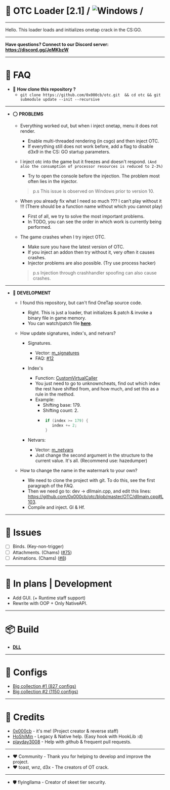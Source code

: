 # 🔮 OTC Loader [2.1]  / ![Windows](https://github.com/0x000cb/otc/workflows/Windows/badge.svg?branch=master&event=push) /

----------------------------------------------------

 Hello. This loader loads and initializes onetap crack in the CS:GO.

----------------------------------------------------

 **Have questions? Connect to our Discord server: https://discord.gg/JeMKbzW**

-----------------------------------------------------

# 📎 FAQ
  
  * 🔶 **How clone this repository ?**
     * ``` git clone https://github.com/0x000cb/otc.git  && cd otc && git submodule update --init --recursive ```

   -----------
  
  * ⭕ **PROBLEMS**

     * Everything worked out, but when i inject onetap, menu it does not render.
        * Enable multi-threaded rendering (in csgo) and then inject OTC. 
        * If everything still does not work before, add a flag to disable d3x9 in the CS: GO startup parameters.

     * I inject otc into the game but it freezes and doesn't respond. ```(And also the consumption of processor resources is reduced to 2-3%)```
       * Try to open the console before the injection. The problem most often lies in the injector.
       > p.s This issue is observed on Windows prior to version 10.

     * When you already fix what I need so much ??? I can’t play without it !!! (There should be a function name without which you cannot play)
        * First of all, we try to solve the most important problems. 
        * In TODO, you can see the order in which work is currently being performed.

     * The game crashes when I try inject OTC.
       * Make sure you have the latest version of OTC. 
       * If you inject an addon then try without it, very often it causes crashes.
       * Injector problems are also possible. (Try use process hacker)
       > p.s Injection through crashhandler spoofing can also cause crashes.

  -----------

  * 📑 **DEVELOPMENT**

     * I found this repository, but can't find OneTap source code.
       * Right. This is just a loader, that initializes & patch & invoke a binary file in game memory. 
       * You can watch/patch file [**here**](https://github.com/0x000cb/otc/blob/master/OTC/cpp/segment/Segment.cpp).

     * How update signatures, index's, and netvars?

       * Signatures.
         * Vector: [m_signatures](https://github.com/0x000cb/otc/blob/master/OTC/headers/frameworks/SegmentFramework.h#L112) 
         * FAQ: [#12](https://github.com/0x000cb/otc/issues/12) 

       * Index's
         * Function: [CustomVirtualCaller](https://github.com/0x000cb/otc/blob/master/OTC/cpp/frameworks/SegmentFramework.cpp#L79)
         * You just need to go to unknowncheats, find out which index the rest have shifted from, and how much, and set this as a rule in the method.
         * Example:
             * Shifting base: 179.
             * Shifting count: 2.
             * ```cpp
                if (index >= 179) {
                   index += 2;
                } 

        * Netvars:
          * Vector: [m_netvars](https://github.com/0x000cb/otc/blob/master/OTC/headers/frameworks/SegmentFramework.h#L106)
          * Just change the second argument in the structure to the current value. It's all. (Recommend use: hazedumper)

      * How to change the name in the watermark to your own?
         * We need to clone the project with git. To do this, see the first paragraph of the FAQ.
         * Then we need go to: dev -> dllmain.cpp, and edit this lines: https://github.com/0x000cb/otc/blob/master/OTC/dllmain.cpp#L103.
         * Compile and inject. Gl & Hf.
-----------------------------------------------------

 # 💊 Issues
  
  - [ ] Binds. (Key-non-trigger)
  - [ ] Attachments. (Chams) ([#75](https://github.com/0x000cb/otc/issues/75))
  - [ ] Animations. (Chams) ([#8](https://github.com/0x000cb/otc/issues/8))
  
-----------------------------------------------------

 # 🔧 In plans | Development
 
  - Add GUI. (+ Runtime staff support)
  - Rewrite with OOP + Only NativeAPI.

-----------------------------------------------------

# 📦 Build

   * [**DLL**](https://github.com/0x000cb/otc/releases/download/master/OTC.dll) 
     
------------------------------------------------------

# 📜 Configs
  * [Big collection #1 (827 configs)](https://yadi.sk/d/KZNcRdMSheLTfw)
  * [Big collection #2 (1150 configs)](https://anonfile.com/z8x6s9tcod/Big_Collection_2_rar)

------------------------------------------------------

# 💠 Credits

  * [0x000cb](https://github.com/0x000cb) - it's me! (Project creator & reverse staff)
  * [HoShiMin](https://github.com/HoShiMin) - Legacy & Native help. (Easy hook with HookLib :d)
  * [playday3008](https://github.com/playday3008) - Help with github & frequent pull requests.

  ------

  *  ♥ Community - Thank you for helping to develop and improve the project.
  *  ♥ toast, wnz, d3x - The creators of OT crack.
  ------

  *  🛡️ flyingllama - Creator of skeet tier security.
